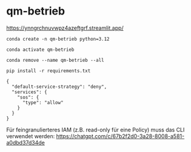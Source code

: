 # qm-betrieb

https://ynngrchnuvwpz4azeftgrf.streamlit.app/

```
conda create -n qm-betrieb python=3.12
```

```
conda activate qm-betrieb
```

```
conda remove --name qm-betrieb --all
```

```
pip install -r requirements.txt
```

```
{
  "default-service-strategy": "deny",
  "services": {
    "sos": {
      "type": "allow"
    }
  }
}
```

Für feingranulierteres IAM (z.B. read-only für eine Policy) muss das CLI verwendet werden: https://chatgpt.com/c/67b2f2d0-3a28-8008-a581-a0dbd37d34de

